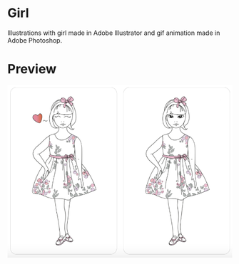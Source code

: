 # Girl

Illustrations with girl made in Adobe Illustrator and gif animation made in Adobe Photoshop.

# Preview

![](./images/preview.png)
